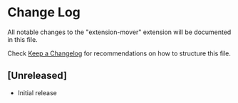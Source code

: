 # Change Log

All notable changes to the "extension-mover" extension will be documented in this file.

Check [Keep a Changelog](http://keepachangelog.com/) for recommendations on how to structure this file.

## [Unreleased]

- Initial release